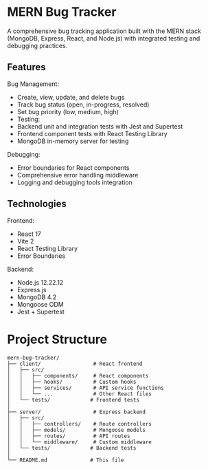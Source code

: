 # MERN Bug Tracker

A comprehensive bug tracking application built with the MERN stack (MongoDB, Express, React, and Node.js) with integrated testing and debugging practices.

## Features

Bug Management:
- Create, view, update, and delete bugs
- Track bug status (open, in-progress, resolved)
- Set bug priority (low, medium, high)
- Testing:
- Backend unit and integration tests with Jest and Supertest
- Frontend component tests with React Testing Library
- MongoDB in-memory server for testing

Debugging:
- Error boundaries for React components
- Comprehensive error handling middleware
- Logging and debugging tools integration

## Technologies

Frontend:
- React 17
- Vite 2
- React Testing Library
- Error Boundaries

Backend:
- Node.js 12.22.12
- Express.js
- MongoDB 4.2
- Mongoose ODM
- Jest + Supertest

# Project Structure

```text
mern-bug-tracker/
├── client/                 # React frontend
│   ├── src/
│   │   ├── components/     # React components
│   │   ├── hooks/          # Custom hooks
│   │   ├── services/       # API service functions
│   │   └── ...             # Other React files
│   └── tests/             # Frontend tests
│
├── server/                 # Express backend
│   ├── src/
│   │   ├── controllers/    # Route controllers
│   │   ├── models/         # Mongoose models
│   │   ├── routes/         # API routes
│   │   └── middleware/     # Custom middleware
│   └── tests/             # Backend tests
│
└── README.md              # This file
```
